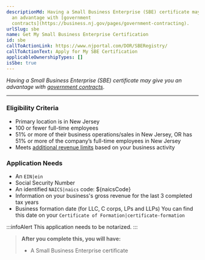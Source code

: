 ```yaml
---
descriptionMd: Having a Small Business Enterprise (SBE) certificate may give you
  an advantage with [government
  contracts](https://business.nj.gov/pages/government-contracting).
urlSlug: sbe
name: Get My Small Business Enterprise Certification
id: sbe
callToActionLink: https://www.njportal.com/DOR/SBERegistry/
callToActionText: Apply for My SBE Certification
applicableOwnershipTypes: []
isSbe: true
---
```

*Having a Small Business Enterprise (SBE) certificate may give you an advantage with [government contracts](https://business.nj.gov/pages/government-contracting)*.

- - -

### Eligibility Criteria

* Primary location is in New Jersey
* 100 or fewer full-time employees
* 51% or more of their business operations/sales in New Jersey, OR has 51% or more of the company’s full-time employees in New Jersey
* Meets [additional revenue limits](https://business.nj.gov/pages/sbe) based on your business activity

### Application Needs

* An `EIN|ein` 
* Social Security Number
* An identified `NAICS|naics` code: ${naicsCode}
* Information on your business's gross revenue for the last 3 completed tax years
* Business formation date (for LLC, C corps, LPs and LLPs) You can find this date on your `Certificate of Formation|certificate-formation` 

:::infoAlert 
 This application needs to be notarized.
:::

> **After you complete this, you will have:**
>
> * A Small Business Enterprise certificate